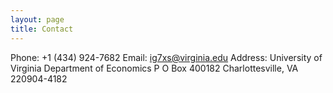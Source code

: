 ```yaml
---
layout: page
title: Contact
---
```


Phone: +1 (434) 924-7682
Email: ig7xs@virginia.edu
Address: University of Virginia 
Department of Economics
P O Box 400182
Charlottesville, VA 220904-4182
